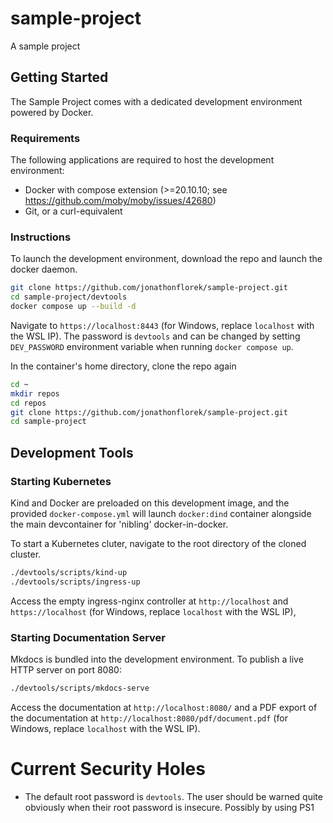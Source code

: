 # sample-project
A sample project

## Getting Started
The Sample Project comes with a dedicated development environment powered by Docker.

### Requirements

The following applications are required to host the development environment:
- Docker with compose extension (>=20.10.10; see https://github.com/moby/moby/issues/42680)
- Git, or a curl-equivalent

### Instructions

To launch the development environment, download the repo and launch the docker daemon.

```sh
git clone https://github.com/jonathonflorek/sample-project.git
cd sample-project/devtools
docker compose up --build -d
```

Navigate to `https://localhost:8443` (for Windows, replace `localhost` with the WSL IP). 
The password is `devtools` and can be changed by setting `DEV_PASSWORD` environment variable when running `docker compose up`.

In the container's home directory, clone the repo again

```sh
cd ~
mkdir repos
cd repos
git clone https://github.com/jonathonflorek/sample-project.git
cd sample-project
```

## Development Tools

### Starting Kubernetes

Kind and Docker are preloaded on this development image, and the provided `docker-compose.yml` will launch `docker:dind` container alongside the main devcontainer for 'nibling' docker-in-docker.

To start a Kubernetes cluter, navigate to the root directory of the cloned cluster.

```sh
./devtools/scripts/kind-up
./devtools/scripts/ingress-up
```

Access the empty ingress-nginx controller at `http://localhost` and `https://localhost` (for Windows, replace `localhost` with the WSL IP),

### Starting Documentation Server

Mkdocs is bundled into the development environment. To publish a live HTTP server on port 8080:

```sh
./devtools/scripts/mkdocs-serve
```

Access the documentation at `http://localhost:8080/` and a PDF export of the documentation at `http://localhost:8080/pdf/document.pdf` (for Windows, replace `localhost` with the WSL IP).

# Current Security Holes

- The default root password is `devtools`. The user should be warned quite obviously when their root password is insecure. Possibly by using PS1
